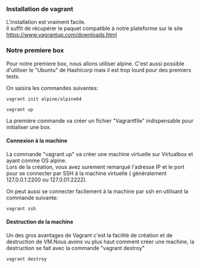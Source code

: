 ### Installation de vagrant ###
L'installation est vraiment facile.   
Il suffit de récupérer le paquet compatible à notre plateforme sur le site https://www.vagrantup.com/downloads.html 


### Notre premiere box ####
Pour notre premiere box, nous allons utiliser alpine. C'est aussi possible d'utiliser le "Ubuntu" de Hashicorp mais il est trop lourd pour des premiers tests.

On saisira les commandes suivantes:

```
vagrant init alpine/alpine64
```
```
vagrant up
```

La première commande va créer un fichier "Vagrantfile" indispensable pour initialiser une box.   

#### Connexion à la machine ####

La commande "vagrant up" va créer une machine virtuelle sur Virtualbox et ayant comme OS alpine.   
Lors de la création, vous avez surement remarqué l'adresse IP et le port pour se connecter par SSH à la machine virtuelle ( généralement 127.0.0.1:2200 ou 127.0.01:2222).   

On peut aussi se connecter facilement à la machine par ssh en utilisant la commande suivante: 
```
vagrant ssh
```

#### Destruction de la machine ####
Un des gros avantages de Vagrant c'est la facilité de création et de destruction de VM.Nous avons vu plus haut comment créer une machine, la destruction se fait avec la commande "vagrant destroy"

```
vagrant destroy
```


